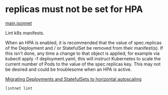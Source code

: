 # replicas must not be set for HPA

[main.jsonnet](main.jsonnet)

Lint k8s manifests.

When an HPA is enabled, it is recommended that the value of spec.replicas of the Deployment and / or StatefulSet be removed from their manifest(s).
If this isn't done, any time a change to that object is applied, for example via kubectl apply -f deployment.yaml, this will instruct Kubernetes to scale the current number of Pods to the value of the spec.replicas key.
This may not be desired and could be troublesome when an HPA is active.

[Migrating Deployments and StatefulSets to horizontal autoscaling](https://kubernetes.io/docs/tasks/run-application/horizontal-pod-autoscale/#migrating-deployments-and-statefulsets-to-horizontal-autoscaling)

```sh
lintnet lint
```
